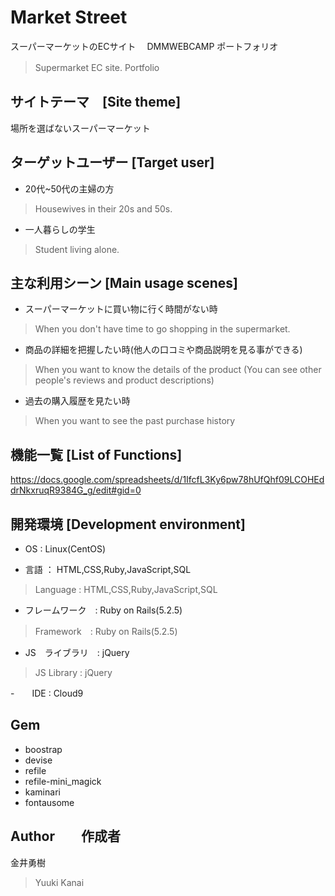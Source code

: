 # Market Street

 スーパーマーケットのECサイト　 DMMWEBCAMP  ポートフォリオ

> Supermarket EC site. Portfolio　　

## サイトテーマ　[Site theme]

場所を選ばないスーパーマーケット

## ターゲットユーザー [Target user]

- 20代~50代の主婦の方
> Housewives in their 20s and 50s.

- 一人暮らしの学生
> Student living alone. 


## 主な利用シーン [Main usage scenes]

- スーパーマーケットに買い物に行く時間がない時
> When you don't have time to go shopping in the supermarket.

- 商品の詳細を把握したい時(他人の口コミや商品説明を見る事ができる)
> When you want to know the details of the product 
> (You can see other people's reviews and product descriptions)

- 過去の購入履歴を見たい時
> When you want to see the past purchase history

## 機能一覧 [List of Functions]

https://docs.google.com/spreadsheets/d/1IfcfL3Ky6pw78hUfQhf09LCOHEddrNkxruqR9384G_g/edit#gid=0

## 開発環境 [Development environment]

- OS : Linux(CentOS)

- 言語 ： HTML,CSS,Ruby,JavaScript,SQL
> Language : HTML,CSS,Ruby,JavaScript,SQL

- フレームワーク　: Ruby on Rails(5.2.5)
> Framework　: Ruby on Rails(5.2.5)

- JS　ライブラリ　: jQuery
> JS Library : jQuery

-　　IDE : Cloud9

## Gem

- boostrap
- devise
- refile
- refile-mini_magick
- kaminari
- fontausome

## Author　　作成者

金井勇樹 
> Yuuki Kanai

